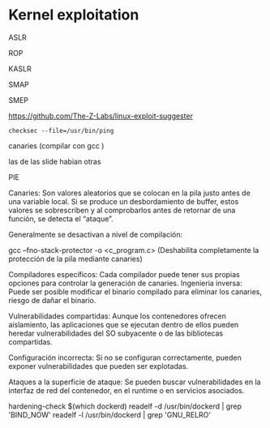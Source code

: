 # Kernel exploitation



ASLR

ROP

KASLR

SMAP

SMEP



https://github.com/The-Z-Labs/linux-exploit-suggester

    checksec --file=/usr/bin/ping


canaries (compilar con gcc )

las de las slide habian otras


PIE


Canaries: Son valores aleatorios que se colocan en la pila justo antes de una variable local. Si se produce un desbordamiento de buffer, estos valores se sobrescriben y al comprobarlos antes de retornar de una función, se detecta el “ataque”.

Generalmente se desactivan a nivel de compilación:

gcc –fno-stack-protector -o <c_program.c>    (Deshabilita completamente la protección de la pila mediante canaries)

Compiladores específicos: Cada compilador puede tener sus propias opciones para controlar la generación de canaries.
Ingenieria inversa: Puede ser posible modificar el binario compilado para eliminar los canaries, riesgo de dañar el binario.


Vulnerabilidades compartidas: Aunque los contenedores ofrecen aislamiento, las aplicaciones que se ejecutan dentro de ellos pueden heredar vulnerabilidades del SO subyacente o de las bibliotecas compartidas.

Configuración incorrecta: Si no se configuran correctamente, pueden exponer vulnerabilidades que pueden ser explotadas.

Ataques a la superficie de ataque: Se pueden buscar vulnerabilidades en la interfaz de red del contenedor, en el runtime o en servicios asociados.

hardening-check $(which dockerd)
readelf -d /usr/bin/dockerd | grep 'BIND_NOW'
readelf -l /usr/bin/dockerd | grep 'GNU_RELRO'